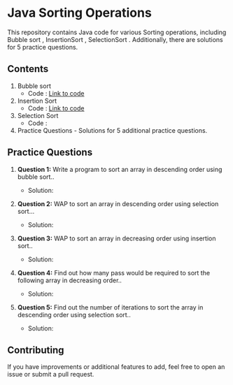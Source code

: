 # Java Sorting Operations

This repository contains Java code for various Sorting operations, including Bubble sort , InsertionSort , SelectionSort . Additionally, there are solutions for 5 practice questions.

## Contents

1. Bubble sort
   - Code : [Link to code](https://github.com/adityaprajapati10/DSA-Java/blob/main/Sorting/BubbleSort.java)
2. Insertion Sort
   - Code : [Link to code](https://github.com/adityaprajapati10/DSA-Java/blob/main/Sorting/InsertionSort.java)
3. Selection Sort 
   - Code :
6. Practice Questions - Solutions for 5 additional practice questions.


## Practice Questions

1. **Question 1:** Write a program to sort an array in descending order using bubble sort..
   - Solution:
     
2. **Question 2:** WAP to sort an array in descending order using selection sort...
   - Solution: 

3. **Question 3:** WAP to sort an array in decreasing order using insertion sort..
   - Solution: 
     
4. **Question 4:** Find out how many pass would be required to sort the following array in decreasing order..
   - Solution: 

5. **Question 5:** Find out the number of iterations to sort the array in descending order using selection sort..
   - Solution: 
## Contributing

If you have improvements or additional features to add, feel free to open an issue or submit a pull request.

